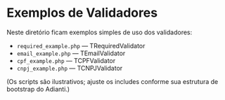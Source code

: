 # Exemplos de Validadores

Neste diretório ficam exemplos simples de uso dos validadores:

- `required_example.php` — TRequiredValidator
- `email_example.php` — TEmailValidator
- `cpf_example.php` — TCPFValidator
- `cnpj_example.php` — TCNPJValidator

(Os scripts são ilustrativos; ajuste os includes conforme sua estrutura de bootstrap do Adianti.)
